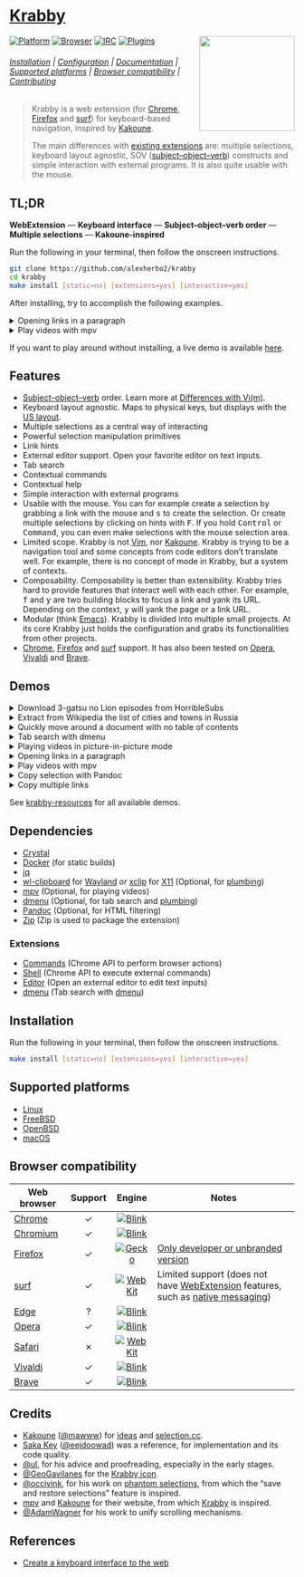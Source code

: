 # [Krabby]

<img src="https://www.iconfinder.com/icons/877852/download/svg/512" height="168" align="right">

[![Platform](https://img.shields.io/badge/Platform-Linux%20|%20FreeBSD%20|%20OpenBSD%20|%20macOS-lightgray)](#supported-platforms)
[![Browser](https://img.shields.io/badge/Browser-Chrome%20|%20Firefox%20|%20surf-lightgray)](#browser-compatibility)
[![IRC](https://img.shields.io/badge/IRC-%23krabby-blue)](https://webchat.freenode.net/#krabby)
[![Plugins](https://img.shields.io/badge/Plugins-%23krabby%20%23plugin-green)](https://github.com/search?q=topic:krabby+topic:plugin)

###### [Installation](#installation) | [Configuration](doc/configuration.md) | [Documentation](doc) | [Supported platforms](#supported-platforms) | [Browser compatibility](#browser-compatibility) | [Contributing](CONTRIBUTING)

> Krabby is a web extension (for [Chrome], [Firefox] and [surf]) for keyboard-based navigation, inspired by [Kakoune].
>
> The main differences with [existing extensions](doc/alternatives.md) are:
> multiple selections,
> keyboard layout agnostic,
> SOV ([subject–object–verb]) constructs and
> simple interaction with external programs.
> It is also quite usable with the mouse.

## TL;DR

**WebExtension** — **Keyboard interface** — **Subject–object–verb order** — **Multiple selections** — **Kakoune-inspired**

Run the following in your terminal, then follow the onscreen instructions.

``` sh
git clone https://github.com/alexherbo2/krabby
cd krabby
make install [static=no] [extensions=yes] [interactive=yes]
```

After installing, try to accomplish the following examples.

<details>

<summary>Opening links in a paragraph</summary>

Navigate to <https://tuppervim.org> and type:

```
f{hint}s[alt+a][alt+I][ctrl+enter][alt+x]
```

**Explanation**

- <kbd>f</kbd> enters hint mode,
- `{hint}` is a placeholder for you to select a link,
- <kbd>s</kbd> creates a selection out of the active element,
- <kbd>Alt</kbd> + <kbd>a</kbd> expands the region,
- <kbd>Alt</kbd> + <kbd>I</kbd> selects all links,
- <kbd>Control</kbd> + <kbd>Enter</kbd> opens selected links in the background.
- Optionally, <kbd>Alt</kbd> + <kbd>x</kbd> will undo the operation (closing right tabs).

</details>

<details>

<summary>Play videos with mpv</summary>

Navigate to <https://youtube.com/results?search_query=Berserk+AMV> and type:

```
F{hint}{hint}<page-down>{hint}<escape>m
```

**Explanation**

- <kbd>F</kbd> enters hint mode (lock),
- `{hint}` is a placeholder for you to select 2 links,
- <kbd>Page Down</kbd> scrolls one page down,
- `{hint}` is a placeholder for you to select another link,
- <kbd>Escape</kbd> leaves hint mode.
- Finally, <kbd>m</kbd> opens the selection with [mpv].

</details>

If you want to play around without installing, a live demo is available [here][Live demo].

## Features

- [Subject–object–verb] order.  Learn more at [Differences with Vi(m)][A linguistic twist].
- Keyboard layout agnostic.  Maps to physical keys, but displays with the [US layout][QWERTY].
- Multiple selections as a central way of interacting
- Powerful selection manipulation primitives
- Link hints
- External editor support.  Open your favorite editor on text inputs.
- Tab search
- Contextual commands
- Contextual help
- Simple interaction with external programs
- Usable with the mouse.  You can for example create a selection by grabbing a
link with the mouse and <kbd>s</kbd> to create the selection.  Or create multiple
selections by clicking on hints with <kbd>F</kbd>.  If you hold <kbd>Control</kbd>
or <kbd>Command</kbd>, you can even make selections with the mouse selection area.
- Limited scope.  Krabby is not [Vim], nor [Kakoune].  Krabby is trying to be a
navigation tool and some concepts from code editors don’t translate well.  For
example, there is no concept of mode in Krabby, but a system of contexts.
- Composability.  Composability is better than extensibility.  Krabby tries hard
to provide features that interact well with each other.  For example, <kbd>f</kbd>
and <kbd>y</kbd> are two building blocks to focus a link and yank its URL.  Depending
on the context, <kbd>y</kbd> will yank the page or a link URL.
- Modular (think [Emacs]).  Krabby is divided into multiple small projects.  At
its core Krabby just holds the configuration and grabs its functionalities from
other projects.
- [Chrome], [Firefox] and [surf] support.  It has also been tested on [Opera],
[Vivaldi] and [Brave].

## Demos

<details>

<summary>Download 3-gatsu no Lion episodes from HorribleSubs</summary>

[![Download 3-gatsu no Lion episodes from HorribleSubs](https://img.youtube.com/vi_webp/aXaFt75lIqo/maxresdefault.webp)](https://youtu.be/aXaFt75lIqo "YouTube – Download 3-gatsu no Lion episodes from HorribleSubs")
[![YouTube Play Button](https://www.iconfinder.com/icons/317714/download/png/16)](https://youtu.be/aXaFt75lIqo) · [Download 3-gatsu no Lion episodes from HorribleSubs](https://youtu.be/aXaFt75lIqo)

**Commands**

- <kbd>f</kbd> ⇒ Focus link
  - Input: <kbd>o</kbd>
- <kbd>s</kbd> ⇒ Select active element
- <kbd>Alt</kbd> + <kbd>a</kbd> ⇒ Select parent elements (2 times)
- <kbd>Alt</kbd> + <kbd>i</kbd> ⇒ Select child elements (2 times)
- <kbd>Enter</kbd> ⇒ Open link
- <kbd>Alt</kbd> + <kbd>i</kbd> ⇒ Select child elements
- <kbd>Alt</kbd> + <kbd>k</kbd> ⇒ Keep selections that match the given [RegExp][Regular Expressions]
  - Input: `720p`
- <kbd>Alt</kbd> + <kbd>I</kbd> ⇒ Select links
- <kbd>Alt</kbd> + <kbd>k</kbd> ⇒ Keep selections that match the given [RegExp][Regular Expressions]
  - Input: `Magnet`
- <kbd>Alt</kbd> + <kbd>Shift</kbd> + <kbd>Enter</kbd> ⇒ Open link in the associated application

</details>

<details>

<summary>Extract from Wikipedia the list of cities and towns in Russia</summary>

[![Extract from Wikipedia the list of cities and towns in Russia](https://img.youtube.com/vi_webp/PJXCnRBkHDY/maxresdefault.webp)](https://youtu.be/PJXCnRBkHDY "YouTube – Extract from Wikipedia the list of cities and towns in Russia")
[![YouTube Play Button](https://www.iconfinder.com/icons/317714/download/png/16)](https://youtu.be/PJXCnRBkHDY) · [Extract from Wikipedia the list of cities and towns in Russia](https://youtu.be/PJXCnRBkHDY)

**Commands**

- <kbd>f</kbd> ⇒ Focus link
  - Input: <kbd>a</kbd>, <kbd>l</kbd>
- <kbd>s</kbd> ⇒ Select active element
- <kbd>Alt</kbd> + <kbd>a</kbd> ⇒ Select parent elements (3 times)
- <kbd>S</kbd> ⇒ Select elements that match the specified group of selectors
  - Input: `tr td:first-child`
- <kbd>Alt</kbd> + <kbd>I</kbd> ⇒ Select links
- <kbd>Alt</kbd> + <kbd>y</kbd> ⇒ Copy link text

</details>

<details>

<summary>Quickly move around a document with no table of contents</summary>

[![Quickly move around a document with no table of contents](https://img.youtube.com/vi_webp/gp4_6VGXkOk/maxresdefault.webp)](https://youtu.be/gp4_6VGXkOk "YouTube – Quickly move around a document with no table of contents")
[![YouTube Play Button](https://www.iconfinder.com/icons/317714/download/png/16)](https://youtu.be/gp4_6VGXkOk) · [Quickly move around a document with no table of contents](https://youtu.be/gp4_6VGXkOk)

**Commands**

- <kbd>%</kbd> ⇒ Select document
- <kbd>S</kbd> ⇒ Select elements that match the specified group of selectors
  - Input: `h1, h2, h3`
- <kbd>(</kbd> ⇒ Focus previous selection

</details>

<details>

<summary>Tab search with dmenu</summary>

[![Tab search with dmenu](https://img.youtube.com/vi_webp/tgrmss3u2aE/maxresdefault.webp)](https://youtu.be/tgrmss3u2aE "YouTube – Tab search with dmenu")
[![YouTube Play Button](https://www.iconfinder.com/icons/317714/download/png/16)](https://youtu.be/tgrmss3u2aE) · [Tab search with dmenu](https://youtu.be/tgrmss3u2aE)

**Commands**

- <kbd>q</kbd> ⇒ Tab search with [dmenu]

</details>

<details>

<summary>Playing videos in picture-in-picture mode</summary>

[![Playing videos in picture-in-picture mode](https://img.youtube.com/vi_webp/zgSx1AE6pig/maxresdefault.webp)](https://youtu.be/zgSx1AE6pig "YouTube – Playing videos in picture-in-picture mode")
[![YouTube Play Button](https://www.iconfinder.com/icons/317714/download/png/16)](https://youtu.be/zgSx1AE6pig) · [Playing videos in picture-in-picture mode](https://youtu.be/zgSx1AE6pig)

**Commands**

- <kbd>p</kbd> ⇒ Toggle picture-in-picture mode

</details>

<details>

<summary>Opening links in a paragraph</summary>

[![Opening links in a paragraph](https://img.youtube.com/vi_webp/v2Jvk1rhIlc/maxresdefault.webp)](https://youtu.be/v2Jvk1rhIlc "YouTube – Opening links in a paragraph")
[![YouTube Play Button](https://www.iconfinder.com/icons/317714/download/png/16)](https://youtu.be/v2Jvk1rhIlc) · [Opening links in a paragraph](https://youtu.be/v2Jvk1rhIlc)

**Commands**

- <kbd>f</kbd> ⇒ Focus link
  - Input: <kbd>e</kbd>
- <kbd>s</kbd> ⇒ Select active element
- <kbd>Alt</kbd> + <kbd>a</kbd> ⇒ Select parent elements
- <kbd>Alt</kbd> + <kbd>I</kbd> ⇒ Select links
- <kbd>Control</kbd> + <kbd>Enter</kbd> ⇒ Open link in new tab

</details>

<details>

<summary>Play videos with mpv</summary>

[![Play videos with mpv](https://img.youtube.com/vi_webp/gYTi-eXuWdI/maxresdefault.webp)](https://youtu.be/gYTi-eXuWdI "YouTube – Play videos with mpv")
[![YouTube Play Button](https://www.iconfinder.com/icons/317714/download/png/16)](https://youtu.be/gYTi-eXuWdI) · [Play videos with mpv](https://youtu.be/gYTi-eXuWdI)

**Commands**

- <kbd>f</kbd> ⇒ Focus link
  - Input: <kbd>a</kbd>, <kbd>w</kbd>
- <kbd>s</kbd> ⇒ Select active element
- <kbd>Alt</kbd> + <kbd>a</kbd> ⇒ Select parent elements (3 times)
- <kbd>Alt</kbd> + <kbd>I</kbd> ⇒ Select links
- <kbd>Alt</kbd> + <kbd>m</kbd> ⇒ Play with [mpv] in reverse order

</details>

<details>

<summary>Copy selection with Pandoc</summary>

[![Copy selection with Pandoc](https://img.youtube.com/vi_webp/gmx3eEm6L3M/maxresdefault.webp)](https://youtu.be/gmx3eEm6L3M "YouTube – Copy selection with Pandoc")
[![YouTube Play Button](https://www.iconfinder.com/icons/317714/download/png/16)](https://youtu.be/gmx3eEm6L3M) · [Copy selection with Pandoc](https://youtu.be/gmx3eEm6L3M)

**Commands**

- <kbd>f</kbd> ⇒ Focus link
  - Input: <kbd>s</kbd>
- <kbd>s</kbd> ⇒ Select active element
- <kbd>Alt</kbd> + <kbd>a</kbd> ⇒ Select parent elements (4 times)
- <kbd>Y</kbd> ⇒ Copy selection, using an HTML filter

</details>

<details>

<summary>Copy multiple links</summary>

[![Copy multiple links](https://img.youtube.com/vi_webp/rRGmuJhopJg/maxresdefault.webp)](https://youtu.be/rRGmuJhopJg "YouTube – Copy multiple links")
[![YouTube Play Button](https://www.iconfinder.com/icons/317714/download/png/16)](https://youtu.be/rRGmuJhopJg) · [Copy multiple links](https://youtu.be/rRGmuJhopJg)

**Commands**

- <kbd>f</kbd> ⇒ Focus link
  - Input: <kbd>s</kbd>
- <kbd>s</kbd> ⇒ Select active element
- <kbd>Alt</kbd> + <kbd>a</kbd> ⇒ Select parent elements (3 times)
- <kbd>Alt</kbd> + <kbd>i</kbd> ⇒ Select child elements
- <kbd>Alt</kbd> + <kbd>]</kbd> ⇒ Select last child elements
- <kbd>Alt</kbd> + <kbd>(</kbd> ⇒ Select previous sibling elements
- <kbd>Alt</kbd> + <kbd>I</kbd> ⇒ Select links
- <kbd>y</kbd> ⇒ Copy link address
- <kbd>Y</kbd> ⇒ Copy link address and text

</details>

See [krabby-resources] for all available demos.

## Dependencies

- [Crystal]
- [Docker] (for static builds)
- [jq]
- [wl-clipboard] for [Wayland] _or_ [xclip] for [X11] (Optional, for [plumbing](bin/plumb))
- [mpv] (Optional, for playing videos)
- [dmenu] (Optional, for tab search and [plumbing](bin/plumb))
- [Pandoc] (Optional, for HTML filtering)
- [Zip] (Zip is used to package the extension)

### Extensions

- [Commands] (Chrome API to perform browser actions)
- [Shell] (Chrome API to execute external commands)
- [Editor] (Open an external editor to edit text inputs)
- [dmenu][chrome-dmenu] (Tab search with [dmenu])

## Installation

Run the following in your terminal, then follow the onscreen instructions.

``` sh
make install [static=no] [extensions=yes] [interactive=yes]
```

## Supported platforms

- [Linux]
- [FreeBSD]
- [OpenBSD]
- [macOS]

## Browser compatibility

| Web browser | Support |             Engine              |                                        Notes                                        |
| ----------- |:-------:|:-------------------------------:| ----------------------------------------------------------------------------------- |
| [Chrome]    |    ✓    | [![Blink][chrome.svg]][Blink]   |                                                                                     |
| [Chromium]  |    ✓    | [![Blink][chrome.svg]][Blink]   |                                                                                     |
| [Firefox]   |    ✓    | [![Gecko][firefox.svg]][Gecko]  | [Only developer or unbranded version][Firefox – Extension Signing – FAQ]            |
| [surf]      |    ✓    | [![WebKit][safari.svg]][WebKit] | Limited support (does not have [WebExtension] features, such as [native messaging]) |
| [Edge]      |    ?    | [![Blink][chrome.svg]][Blink]   |                                                                                     |
| [Opera]     |    ✓    | [![Blink][chrome.svg]][Blink]   |                                                                                     |
| [Safari]    |    ✗    | [![WebKit][safari.svg]][WebKit] |                                                                                     |
| [Vivaldi]   |    ✓    | [![Blink][chrome.svg]][Blink]   |                                                                                     |
| [Brave]     |    ✓    | [![Blink][chrome.svg]][Blink]   |                                                                                     |

## Credits

- [Kakoune] ([@mawww]) for [ideas][Why Kakoune] and [selection.cc].
- [Saka Key] ([@eejdoowad]) was a reference, for implementation and its code quality.
- [@ul], for his advice and proofreading, especially in the early stages.
- [@GeoGavilanes] for the [Krabby icon].
- [@occivink], for his work on [phantom selections][kakoune-phantom-selection], from which the “save and restore selections” feature is inspired.
- [mpv] and [Kakoune] for their website, from which [Krabby] is inspired.
- [@AdamWagner] for his work to unify scrolling mechanisms.

## References

- [Create a keyboard interface to the web]

[Krabby]: https://krabby.netlify.com
[Live demo]: https://krabby.netlify.com#live-demo
[Krabby icon]: https://iconfinder.com/icons/877852/kanto_krabby_pokemon_water_icon
[krabby-resources]: https://github.com/alexherbo2/krabby-resources

[A linguistic twist]: https://github.com/alexherbo2/krabby/blob/master/doc/differences-with-vim.md#a-linguistic-twist

[WebExtension]: https://developer.mozilla.org/en-US/docs/Mozilla/Add-ons/WebExtensions
[QWERTY]: https://en.wikipedia.org/wiki/QWERTY
[Subject–object–verb]: https://en.wikipedia.org/wiki/Subject–object–verb

[Chrome]: https://google.com/chrome/
[Chrome Web Store]: https://chrome.google.com/webstore

[Firefox]: https://mozilla.org/firefox/
[Firefox Add-ons]: https://addons.mozilla.org
[Firefox – Extension Signing – FAQ]: https://wiki.mozilla.org/Add-ons/Extension_Signing#FAQ

[Linux]: https://kernel.org
[FreeBSD]: https://freebsd.org
[OpenBSD]: https://openbsd.org
[macOS]: https://apple.com/macos/

[Wayland]: https://wayland.freedesktop.org
[X11]: https://x.org

[Chrome]: https://google.com/chrome/
[Chromium]: https://chromium.org
[Firefox]: https://mozilla.org/firefox/
[surf]: https://surf.suckless.org
[Edge]: https://microsoft.com/en-us/windows/microsoft-edge
[Opera]: https://opera.com
[Safari]: https://apple.com/safari/
[Vivaldi]: https://vivaldi.com
[Brave]: https://brave.com

[Blink]: https://chromium.org/blink
[Gecko]: https://developer.mozilla.org/en-US/docs/Mozilla/Gecko
[WebKit]: https://webkit.org

[chrome.svg]: https://developer.mozilla.org/static/browsers/chrome.b49946f7739f.svg
[firefox.svg]: https://developer.mozilla.org/static/browsers/firefox.1c9f202ae696.svg
[safari.svg]: https://developer.mozilla.org/static/browsers/safari.aca6ae03b671.svg

[Kakoune]: https://kakoune.org
[Vim]: https://vim.org
[Emacs]: https://gnu.org/software/emacs/
[Crystal]: https://crystal-lang.org
[Docker]: https://docker.com
[jq]: https://stedolan.github.io/jq/
[wl-clipboard]: https://github.com/bugaevc/wl-clipboard
[xclip]: https://github.com/astrand/xclip
[mpv]: https://mpv.io
[dmenu]: https://tools.suckless.org/dmenu/
[Pandoc]: https://pandoc.org
[Zip]: http://infozip.sourceforge.net/Zip.html

[Commands]: https://github.com/alexherbo2/chrome-commands
[Shell]: https://github.com/alexherbo2/chrome-shell
[Editor]: https://github.com/alexherbo2/chrome-editor
[chrome-dmenu]: https://github.com/alexherbo2/chrome-dmenu

[Kakoune]: https://kakoune.org
[Why Kakoune]: https://kakoune.org/why-kakoune/why-kakoune.html
[selection.cc]: https://github.com/mawww/kakoune/blob/master/src/selection.cc
[kakoune-phantom-selection]: https://github.com/occivink/kakoune-phantom-selection

[Saka Key]: https://key.saka.io

[@mawww]: https://github.com/mawww
[@eejdoowad]: https://github.com/eejdoowad
[@ul]: https://github.com/ul
[@GeoGavilanes]: https://iconfinder.com/GeoGavilanes
[@occivink]: https://github.com/occivink
[@AdamWagner]: https://github.com/AdamWagner

[Native messaging]: https://developer.chrome.com/extensions/nativeMessaging
[Regular Expressions]: https://developer.mozilla.org/en-US/docs/Web/JavaScript/Guide/Regular_Expressions

[Create a keyboard interface to the web]: https://alexherbo2.github.io/blog/chrome/create-a-keyboard-interface-to-the-web/
